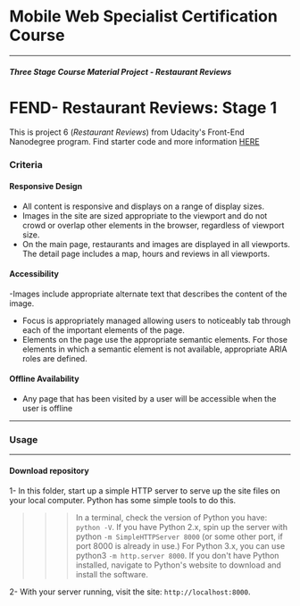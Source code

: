 # Mobile Web Specialist Certification Course
---
#### _Three Stage Course Material Project - Restaurant Reviews_

# FEND- Restaurant Reviews: Stage 1

This is project 6 (*Restaurant Reviews*) from Udacity's  Front-End Nanodegree  program.
Find starter code and more information [HERE
](https://github.com/udacity/mws-restaurant-stage-1)

### Criteria

#### Responsive Design
- All content is responsive and displays on a range of display sizes.
- Images in the site are sized appropriate to the viewport and do not crowd or overlap other elements in the browser, regardless of viewport size.
- On the main page, restaurants and images are displayed in all viewports. The detail page includes a map, hours and reviews in all viewports.

#### Accessibility
-Images include appropriate alternate text that describes the content of the image.
- Focus is appropriately managed allowing users to noticeably tab through each of the important elements of the page.
- Elements on the page use the appropriate semantic elements. For those elements in which a semantic element is not available, appropriate ARIA roles are defined.

#### Offline Availability
- Any page that has been visited by a user will be accessible when the user is offline

---

### Usage
---

####  Download repository

1- In this folder, start up a simple HTTP server to serve up the site files on your local computer. Python has some simple tools to do this.

>>> In a terminal, check the version of Python you have: `python -V`. If you have Python 2.x, spin up the server with python `-m SimpleHTTPServer 8000` (or some other port, if port 8000 is already in use.) For Python 3.x, you can use python3 `-m http.server 8000`. If you don't have Python installed, navigate to Python's website to download and install the software.

2- With your server running, visit the site: `http://localhost:8000`.
